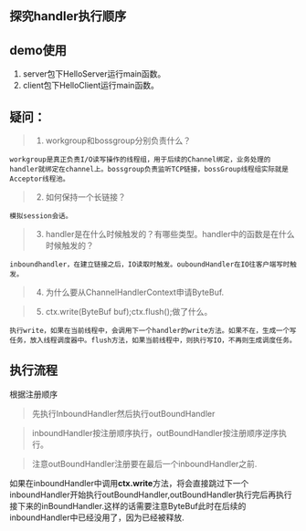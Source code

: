 ## 探究handler执行顺序

## demo使用
1. server包下HelloServer运行main函数。
2. client包下HelloClient运行main函数。

## 疑问：
>1. workgroup和bossgroup分别负责什么？

    workgroup是真正负责I/O读写操作的线程组，用于后续的Channel绑定，业务处理的handler就绑定在channel上。bossgroup负责监听TCP链接，bossGroup线程组实际就是Acceptor线程池。
>2. 如何保持一个长链接？

    模拟session会话。
>3. handler是在什么时候触发的？有哪些类型。handler中的函数是在什么时候触发的？

    inboundhandler，在建立链接之后，IO读取时触发。ouboundHandler在IO往客户端写时触发。
>4. 为什么要从ChannelHandlerContext申请ByteBuf.

>5. ctx.write(ByteBuf buf);ctx.flush();做了什么。

    执行write，如果在当前线程中，会调用下一个handler的write方法。如果不在，生成一个写任务，放入线程调度器中。flush方法，如果当前线程中，则执行写IO，不再则生成调度任务。

## 执行流程
根据注册顺序
> 先执行InboundHandler然后执行outBoundHandler

> inboundHandler按注册顺序执行，outBoundHandler按注册顺序逆序执行。

> 注意outBoundHandler注册要在最后一个inboundHandler之前.

如果在inboundHandler中调用**ctx.write**方法，将会直接跳过下一个inboundHandler开始执行outBoundHandler,outBoundHandler执行完后再执行接下来的inBoundHandler.这样的话需要注意ByteBuf此时在后续的inboundHandler中已经没用了，因为已经被释放.